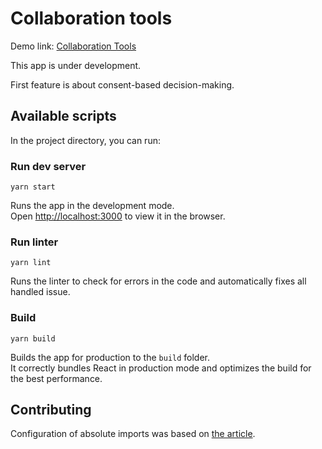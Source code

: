 # Collaboration tools

Demo link: [Collaboration Tools](https://dev-familia.github.io/collaboration-tools/)

This app is under development.

First feature is about consent-based decision-making. 

## Available scripts

In the project directory, you can run:

### Run dev server

``` 
yarn start
```

Runs the app in the development mode.\
Open [http://localhost:3000](http://localhost:3000) to view it in the browser.

### Run linter

```
yarn lint
```

Runs the linter to check for errors in the code and automatically fixes all handled issue.

### Build

```
yarn build
```

Builds the app for production to the `build` folder.\
It correctly bundles React in production mode and optimizes the build for the best performance.

## Contributing

Configuration of absolute imports was based on [the article](https://medium.com/hackernoon/absolute-imports-with-create-react-app-4c6cfb66c35d).   



